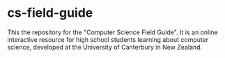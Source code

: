 # cs-field-guide
This the repository for the "Computer Science Field Guide". It is an online interactive resource for high school students learning about computer science, developed at the University of Canterbury in New Zealand.
